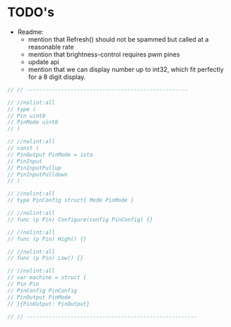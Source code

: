 # TODO's

- Readme:
  - mention that Refresh() should not be spammed but called at a reasonable rate
  - mention that brightness-control requires pwm pines
  - update api
  - mention that we can display number up to int32, which fit perfectly for a 8 digit display.

```go
// // ---------------------------------------------------

// //nolint:all
// type (
// Pin uint8
// PinMode uint8
// )

// //nolint:all
// const (
// PinOutput PinMode = iota
// PinInput
// PinInputPullup
// PinInputPulldown
// )

// //nolint:all
// type PinConfig struct{ Mode PinMode }

// //nolint:all
// func (p Pin) Configure(config PinConfig) {}

// //nolint:all
// func (p Pin) High() {}

// //nolint:all
// func (p Pin) Low() {}

// //nolint:all
// var machine = struct {
// Pin Pin
// PinConfig PinConfig
// PinOutput PinMode
// }{PinOutput: PinOutput}

// // ------------------------------------------------------
```
